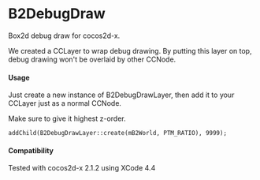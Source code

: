 B2DebugDraw
===========

Box2d debug draw for cocos2d-x.

We created a CCLayer to wrap debug drawing. By putting this layer on top, debug
drawing won't be overlaid by other CCNode.

#### Usage 

Just create a new instance of B2DebugDrawLayer, then add it to your CCLayer just as a normal CCNode.

Make sure to give it highest z-order.

    addChild(B2DebugDrawLayer::create(mB2World, PTM_RATIO), 9999);

#### Compatibility

Tested with cocos2d-x 2.1.2 using XCode 4.4

